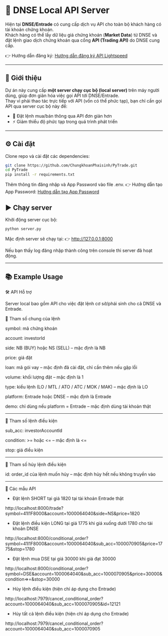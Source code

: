 # 🚀 DNSE Local API Server

Hiện tại **DNSE/Entrade** có cung cấp dịch vụ API cho toàn bộ khách hàng có tài khoản chứng khoán.  
Khách hàng có thể lấy dữ liệu giá chứng khoán (**Market Data**) từ DNSE và đặt lệnh giao dịch chứng khoán qua cổng **API (Trading API)** do DNSE cung cấp.  

👉 Hướng dẫn đăng ký: [Hướng dẫn đăng ký API Lightspeed](https://hdsd2.entrade.com.vn/api-lightspeed/i.-huong-dan-dang-ky)

---

## 🌟 Giới thiệu

Dự án này cung cấp **một server chạy cục bộ (local server)** trên máy người dùng, giúp đơn giản hóa việc gọi API tới DNSE/Entrade.  
Thay vì phải thao tác trực tiếp với API (vốn có thể phức tạp), bạn chỉ cần gọi API qua server cục bộ này để:  

- 🛒 Đặt lệnh mua/bán thông qua API đơn giản hơn  
- ⚡ Giảm thiểu độ phức tạp trong quá trình phát triển  

---

## ⚙️ Cài đặt

Clone repo và cài đặt các dependencies:

```bash
git clone https://github.com/ChungkhoanPhaisinh/PyTrade.git
cd PyTrade
pip install -r requirements.txt
```

Thêm thông tin đăng nhập và App Password vào file .env.
👉 Hướng dẫn tạo App Password: [Hướng dẫn tạo App Password](https://support.google.com/accounts/answer/185833?hl=vi)

## ▶️ Chạy server

Khởi động server cục bộ:

```bash
python server.py
```

Mặc định server sẽ chạy tại:
👉 http://127.0.0.1:8000

Nếu bạn thấy log đăng nhập thành công trên console thì server đã hoạt động.

---

## 📚 Example Usage

🛠️ API Hỗ trợ

Server local bao gồm API cho việc đặt lệnh cơ sở/phái sinh cho cả DNSE và Entrade.

🔑 Tham số chung của lệnh

symbol: mã chứng khoán

account: investorId

side: NB (BUY) hoặc NS (SELL) – mặc định là NB

price: giá đặt

loan: mã gói vay – mặc định đã cài đặt, chỉ cần thêm nếu gặp lỗi

volume: khối lượng đặt – mặc định là 1

type: kiểu lệnh (LO / MTL / ATO / ATC / MOK / MAK) – mặc định là LO

platform: Entrade hoặc DNSE – mặc định là Entrade

demo: chỉ dùng nếu platform = Entrade – mặc định dùng tài khoản thật

---
🔑 Tham số lệnh điều kiện

sub_acc: investorAccountId

condition: >= hoặc <= – mặc định là <=

stop: giá điều kiện

---
🔑 Tham số hủy lệnh điều kiện

id: order_id của lệnh muốn hủy – mặc định hủy hết nếu không truyền vào

---
🌟 Các mẫu API

- Đặt lệnh SHORT tại giá 1820 tại tài khoản Entrade thật

http://localhost:8000/trade?symbol=41I1F8000&account=1000064040&side=NS&price=1820

- Đặt lệnh điều kiện LONG tại giá 1775 khi giá xuống dưới 1780 cho tài khoản DNSE

http://localhost:8000/conditional_order?symbol=41I1F8000&account=1000064040&sub_acc=1000070905&price=1775&stop=1780

- Đặt lệnh mua DSE tại giá 30000 khi giá đạt 30000

http://localhost:8000/conditional_order?symbol=DSE&account=1000064040&sub_acc=1000070905&price=30000&condition=>=&stop=30000

- Hủy lệnh điều kiện (hiện chỉ áp dụng cho Entrade)

http://localhost:7979/cancel_conditional_order?account=1000064040&sub_acc=1000070905&id=12121

- Hủy tất cả lệnh điều kiện (hiện chỉ áp dụng cho Entrade)

http://localhost:7979/cancel_conditional_order?account=1000064040&sub_acc=1000070905

